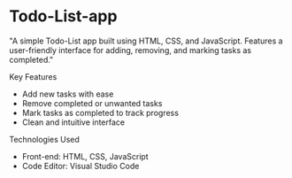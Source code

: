 # Todo-List-app
"A simple Todo-List app built using HTML, CSS, and JavaScript. Features a user-friendly interface for adding, removing, and marking tasks as completed."

Key Features
- Add new tasks with ease
- Remove completed or unwanted tasks
- Mark tasks as completed to track progress
- Clean and intuitive interface

Technologies Used
- Front-end: HTML, CSS, JavaScript
- Code Editor: Visual Studio Code
